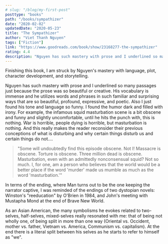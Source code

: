 ```yaml
---
# slug: "/blog/my-first-post"
posttype: "books"
path: "/books/sympathizer"
date: "2020-02-02"
updatedDate: "2020-05-23"
title: "The Sympathizer"
author: "Viet Thanh Nguyen"
tags: ["Fiction"]
link: "https://www.goodreads.com/book/show/23168277-the-sympathizer"
rating: 4.4
description: "Nguyen has such mastery with prose and I underlined so many passages just because the prose was so beautiful or creative. His vocabulary is immense and he utilizes words and phrases in such familiar and surprising ways that are so beautiful, profound, expressive, and poetic. Also I just found his tone and language so funny. I found the humor dark and filled with irony."
---
```


Finishing this book, I am struck by Nguyen's mastery with language, plot, character development, and storytelling.

Nguyen has such mastery with prose and I underlined so many passages just because the prose was so beautiful or creative. His vocabulary is immense and he utilizes words and phrases in such familiar and surprising ways that are so beautiful, profound, expressive, and poetic. Also I just found his tone and language so funny. I found the humor dark and filled with irony. For example, the infamous squid masturbation scene is a bit obscene and funny and slightly uncomfortable, until he hits the punch with, this is nothing. War is horrible, people dying is horrible, but masturbation is nothing. And this really makes the reader reconsider their previous conceptions of what is disturbing and why certain things disturb us and certain things do not....

>"Some will undoubtedly find this episode obscene. Not I! Massacre is obscene. Torture is obscene. Three million dead is obscene. Masturbation, even with an admittedly nonconsensual squid? Not so much. I, for one, am a person who believes that the world would be a better place if the word 'murder' made us mumble as much as the word 'masturbation.'"

In terms of the ending, where Man turns out to be the one keeping the narrator captive, I was reminded of the endings of two dystopian novels: Winston's "reeducation" by O'Brien in 1984, and John's meeting with Mustapha Mond at the end of Brave New World.

As an Asian American, the many symbolisms he evokes related to two-selves, half-selves, mixed-selves really resonated with me: that of being not wholly one, of being split in more than one way (Oriental vs. Occident, mother vs. father, Vietnam vs. America, Communism vs. capitalism). At the end there is a literal split between his selves as he starts to refer to himself as "we".
